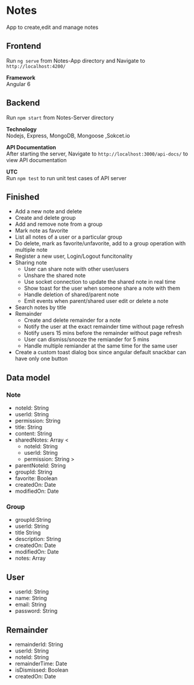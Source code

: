 # Notes

App to create,edit and manage notes

## Frontend

Run `ng serve` from Notes-App directory and  Navigate to `http://localhost:4200/`

**Framework** <br />
Angular 6

## Backend

Run `npm start` from Notes-Server directory

**Technology** <br />
Nodejs, Express, MongoDB, Mongoose ,Sokcet.io

**API Documentation** <br />
After starting the server, Navigate to `http://localhost:3000/api-docs/` to view API documentation

**UTC** <br />
Run `npm test` to run unit test cases of API server

## Finished

* Add a new note and delete
* Create and delete group 
* Add and remove note from a group
* Mark note as favorite
* List all notes of a user or a particular group
* Do delete, mark as favorite/unfavorite, add to a group operation with multiple note
* Register a new user, Login/Logout funcitonality
* Sharing note
    * User can share note with other user/users
    * Unshare the shared note
    * Use socket connection to update the shared note in real time
    * Show toast for the user when someone share a note with them
    * Handle deletion of shared/parent note
    * Emit events when parent/shared user edit or delete a note   
* Search notes by title
* Remainder
    * Create and delete remainder for a note
    * Notify the user at the exact remainder time without page refresh
    * Notify users 15 mins before the remainder without page refresh
    * User can dismiss/snooze the remiander for 5 mins
    * Handle multiple remiander at the same time for the same user
* Create a custom toast dialog box since angular default snackbar can have only one button

## Data model
### Note
* noteId: String
* userId: String
* permission: String
* title: String
* content: String
* sharedNotes: Array <
    * noteId: String
    * userId: String
    * permission: String >
* parentNoteId: String
* groupId: String
* favorite: Boolean
* createdOn: Date
* modifiedOn: Date

### Group
* groupId:String
* userId: String
* title String
* description: String
* createdOn: Date
* modifiedOn: Date
* notes: Array<String>

## User
* userId: String
* name: String
* email: String
* password: String
    
## Remainder
* remainderId: String
* userId: String
* noteId: String
* remainderTime: Date
* isDismissed: Boolean
* createdOn: Date




